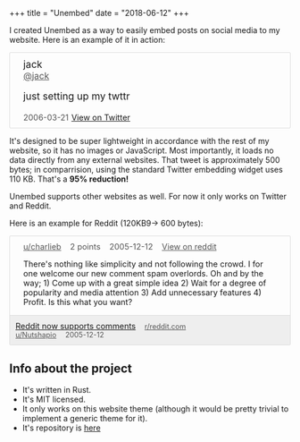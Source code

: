 +++
title = "Unembed"
date = "2018-06-12"
+++

I created Unembed as a way to easily embed posts on social media to my website.
Here is an example of it in action:

<div style='border: 1px solid #ddd;border-radius: 2px;margin:1.6rem 0 1rem 0;padding:0.6rem 1.5rem 0.6rem 1.5rem;max-width:600px;font-size: 1.1rem;margin: 0 auto;'>
  <div>
    <span>jack</span><br />
    <a href='https://twitter.com/jack' style='color: #555;font-size: 1.0rem;'>@jack</a>
  </div>
  <div style='margin: 1rem 0;'>just setting up my twttr</div>
  <span style='color: #555;font-size: 0.9rem;'>2006-03-21</span>
  <a style='font-size: 0.9rem;text-align:right' href='https://twitter.com/jack/status/20'> View on Twitter</a>
</div>

It's designed to be super lightweight in accordance with the rest of my website,
so it has no images or JavaScript. Most importantly, it loads no data directly
from any external websites. That tweet is approximately 500 bytes; in
comparrision, using the standard Twitter embedding widget uses 110 KB.
That's a **95% reduction!**

Unembed supports other websites as well. For now it only works on Twitter
and Reddit.

Here is an example for Reddit (120KB9-> 600 bytes):

<div style="border: 1px solid #ddd;border-radius: 2px;padding:0.6rem 1.5rem 0rem 1.5rem;max-width:600px;font-size: 0.9rem;margin: 0 auto;">
  <div>
    <div>
      <a href="https://reddit.com/u/charlieb" style="margin: 0 1rem 0 0;color:#555">u/charlieb</a><span style="margin: 0 1rem 0 0;color: #555">2 points</span><span style="margin: 0 1rem 0 0;color: #555">2005-12-12</span><a style="color: #555" href="https://reddit.com/r/reddit.com/comments/17913/reddit_now_supports_comments/c51/">View on reddit</a>
    </div>
    <div><p>There&#39;s nothing like simplicity and not following the crowd. I for one welcome our new comment spam overlords. Oh and by the way;
1) Come up with a great simple idea
2) Wait for a degree of popularity and media attention
3) Add unnecessary features
4) Profit.
Is this what you want?</p>
</div>
  </div>
  <div style="border-top: 1px solid #ddd; margin: 0 -1.5rem;padding: 10px 10px;background-color:#eee;">
    <a href="https://reddit.com/r/reddit.com/comments/17913/reddit_now_supports_comments/">Reddit now supports comments</a><a href="https://reddit.com/r/reddit.com" style="margin: 0 0 0 1rem;font-size:0.8rem; color: #555;">r/reddit.com</a><br />
    <a href="https://reddit.com/u/Nutshapio" style="margin: 0 1rem 0 0;font-size:0.8rem; color: #555;">u/Nutshapio</a><span style="font-size:0.8rem;color:#555;">2005-12-12</span>
  </div>
</div>

## Info about the project

- It's written in Rust.
- It's MIT licensed.
- It only works on this website theme (although it would be pretty trivial to implement a generic theme for it).
- It's repository is [here](https://gitlab.com/kilometers/unembed)
